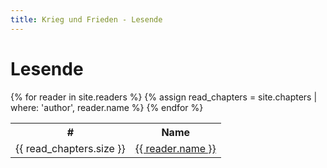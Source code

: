 ```yaml
---
title: Krieg und Frieden - Lesende
---
```

<h1>Lesende</h1>

<table id="leaderboard">
  <tr>
    <th>#</th>
    <th>Name</th>
  </tr>
  {% for reader in site.readers %}
  <tr>
    {% assign read_chapters = site.chapters | where: 'author', reader.name %}
    <td>{{ read_chapters.size }}</td>
    <td><a href="{{ reader.url }}">{{ reader.name }}</a></td>
  </tr>
  {% endfor %}
</table>

<script src="assets/js/sortLeaderboard.js" defer></script>